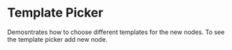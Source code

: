 # Template Picker
Demosntrates how to choose different templates for the new nodes.
To see the template picker add new node.

